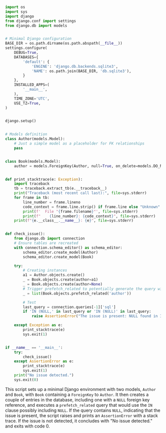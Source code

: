 ```python
import os
import sys
import django
from django.conf import settings
from django.db import models


# Minimal Django configuration
BASE_DIR = os.path.dirname(os.path.abspath(__file__))
settings.configure(
    DEBUG=True,
    DATABASES={
        'default': {
            'ENGINE': 'django.db.backends.sqlite3',
            'NAME': os.path.join(BASE_DIR, 'db.sqlite3'),
        }
    },
    INSTALLED_APPS=(
        '__main__',
    ),
    TIME_ZONE='UTC',
    USE_TZ=True,
)


django.setup()


# Models definition
class Author(models.Model):
    # Just a simple model as a placeholder for FK relationships
    pass


class Book(models.Model):
    author = models.ForeignKey(Author, null=True, on_delete=models.DO_NOTHING)


def print_stacktrace(e: Exception):
    import traceback
    tb = traceback.extract_tb(e.__traceback__)
    print("Traceback (most recent call last):", file=sys.stderr)
    for frame in tb:
        line_number = frame.lineno
        code_context = frame.line.strip() if frame.line else "Unknown"
        print(f'  File "{frame.filename}"', file=sys.stderr)
        print(f"    {line_number}: {code_context}", file=sys.stderr)
    print(f"{e.__class__.__name__}: {e}", file=sys.stderr)


def check_issue():
    from django.db import connection
    # Ensure tables are recreated
    with connection.schema_editor() as schema_editor:
        schema_editor.create_model(Author)
        schema_editor.create_model(Book)

    try:
        # Creating instances
        a1 = Author.objects.create()
        _ = Book.objects.create(author=a1)
        _ = Book.objects.create(author=None)
        # Trigger prefetch_related to potentially generate the query with NULL in IN clause
        _ = list(Book.objects.prefetch_related('author'))

        # Test
        last_query = connection.queries[-1]['sql']
        if 'IN (NULL,' in last_query or 'IN (NULL)' in last_query:
            raise AssertionError("The issue is present: NULL found in IN clause.")

    except Exception as e:
        print_stacktrace(e)
        sys.exit(1)


if __name__ == '__main__':
    try:
        check_issue()
    except AssertionError as e:
        print_stacktrace(e)
        sys.exit(1)
    print("No issue detected.")
    sys.exit(0)
```

This script sets up a minimal Django environment with two models, `Author` and `Book`, with `Book` containing a `ForeignKey` to `Author`. It then creates a couple of entries in the database, including one with a `NULL` foreign key reference, and executes a `prefetch_related` query that would use the `IN` clause possibly including `NULL`. If the query contains `NULL`, indicating that the issue is present, the script raises and prints an `AssertionError` with a stack trace. If the issue is not detected, it concludes with "No issue detected." and exits with code 0.